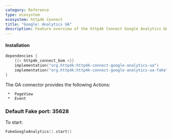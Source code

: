 ```yaml
---
category: Reference
type: ecosystem
ecosystem: http4k Connect
title: "Google: Analytics UA"
description: Feature overview of the http4k Connect Google Analytics UA modules
---
```


#### Installation

```kotlin
dependencies {
    {{< http4k_connect_bom >}}
    implementation("org.http4k:http4k-connect-google-analytics-ua")
    implementation("org.http4k:http4k-connect-google-analytics-ua-fake")
}
```
The GA connector provides the following Actions:

     *  PageView
     *  Event

### Default Fake port: 35628

To start:

```kotlin
FakeGoogleAnalytics().start()
```

